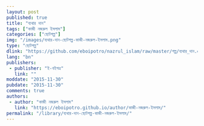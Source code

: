 ```yaml
---
layout: post
published: true
title: "ব্যথার দান"
tags: ["কাজী নজরুল ইসলাম"]
categories: ["ছোটগল্প"]
img: "/images/ব্যথার-দান-ছোটগল্প-কাজী-নজরুল-ইসলাম.png"
type: "ছোটগল্প"
dlink: "https://github.com/eboipotro/nazrul_islam/raw/master/গল্প/ব্যথার_দান.epub"
lang: "bn"
publishers: 
 - publisher: "ই-বইপত্র"
   link: ""
moddate: "2015-11-30"
pubdate: "2015-11-30"
comments: true
authors: 
 - author: "কাজী নজরুল ইসলাম"
   link: "https://eboipotro.github.io/author/কাজী-নজরুল-ইসলাম/"
permalink: "/library/ব্যথার-দান-ছোটগল্প-কাজী-নজরুল-ইসলাম/"
---
```

